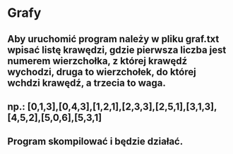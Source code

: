 # Grafy

## Aby uruchomić program należy w pliku graf.txt wpisać listę krawędzi, gdzie pierwsza liczba jest numerem wierzchołka, z której krawędź wychodzi, druga to wierzchołek, do której wchdzi krawędź, a trzecia to waga.
## np.: [0,1,3],[0,4,3],[1,2,1],[2,3,3],[2,5,1],[3,1,3],[4,5,2],[5,0,6],[5,3,1]
## Program skompilować i będzie działać.
